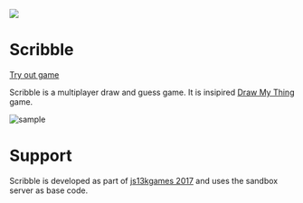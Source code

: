 ![](https://raw.githubusercontent.com/scriptnull/scribble/master/public/logo.png)

# Scribble

[Try out game](https://scribble-game.herokuapp.com/)

Scribble is a multiplayer draw and guess game. It is insipired [Draw My Thing](https://www.facebook.com/drawmything/) game.

![sample](https://user-images.githubusercontent.com/4211715/30346780-8451dd76-9827-11e7-895e-b478d1a6cd89.png)

# Support
Scribble is developed as part of [js13kgames 2017](http://js13kgames.com/) and uses the sandbox server as base code.